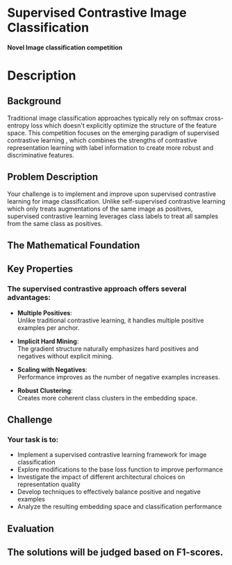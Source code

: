 # Supervised Contrastive Image Classification

#### Novel Image classification competition

# Description

## Background

Traditional image classification approaches typically rely on softmax cross-entropy loss which doesn't explicitly optimize the structure of the feature space. This competition focuses on the emerging paradigm of supervised contrastive learning , which combines the strengths of contrastive representation learning with label information to create more robust and discriminative features.

## Problem Description

Your challenge is to implement and improve upon supervised contrastive learning for image classification. Unlike self-supervised contrastive learning which only treats augmentations of the same image as positives, supervised contrastive learning leverages class labels to treat all samples from the same class as positives.

## The Mathematical Foundation

## Key Properties

### The supervised contrastive approach offers several advantages:

- **Multiple Positives**:  
  Unlike traditional contrastive learning, it handles multiple positive examples per anchor.

- **Implicit Hard Mining**:  
  The gradient structure naturally emphasizes hard positives and negatives without explicit mining.

- **Scaling with Negatives**:  
  Performance improves as the number of negative examples increases.

- **Robust Clustering**:  
  Creates more coherent class clusters in the embedding space.

## Challenge

### Your task is to:
- Implement a supervised contrastive learning framework for image classification
- Explore modifications to the base loss function to improve performance
- Investigate the impact of different architectural choices on representation quality
- Develop techniques to effectively balance positive and negative examples
- Analyze the resulting embedding space and classification performance

## Evaluation
## The solutions will be judged based on F1-scores.
